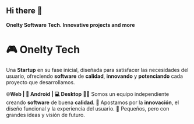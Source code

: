 ## Hi there 👋


**Onelty Software Tech. Innovative projects and more**



# 🎮 Onelty Tech
Una **Startup** en su fase inicial, diseñada para satisfacer
las necesidades del usuario, ofreciendo **software** de **calidad**, **innovando** y **potenciando** cada proyecto que desarrollamos.


🌐**Web | 📱 Android | 💻 Desktop**
👨‍💻 Somos un equipo independiente creando **software** de buena **calidad**.
🎯 Apostamos por la **innovación**, el diseño funcional y la experiencia del usuario.
🚀 Pequeños, pero con grandes ideas y visión de futuro.

